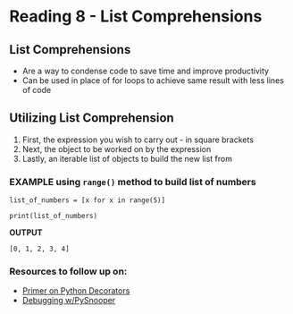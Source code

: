 # Reading 8 - List Comprehensions

## List Comprehensions
- Are a way to condense code to save time and improve productivity
- Can be used in place of for loops to achieve same result with less lines of code

## Utilizing List Comprehension

1. First, the expression you wish to carry out - in square brackets
2. Next, the object to be worked on by the expression
3. Lastly, an iterable list of objects to build the new list from

### EXAMPLE using `range()` method to build list of numbers

```
list_of_numbers = [x for x in range(5)]

print(list_of_numbers)

```
**OUTPUT**

``` 
[0, 1, 2, 3, 4]
```

### Resources to follow up on:
- [Primer on Python Decorators](https://realpython.com/primer-on-python-decorators/)
- [Debugging w/PySnooper](https://www.pythonpodcast.com/pysnooper-python-debugging-episode-241/)